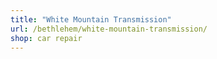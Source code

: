 ```yaml
---
title: "White Mountain Transmission"
url: /bethlehem/white-mountain-transmission/
shop: car repair
---
```

